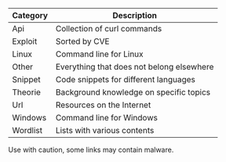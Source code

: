 | Category | Description |
| - | - |
| Api      | Collection of curl commands |
| Exploit  | Sorted by CVE |
| Linux    | Command line for Linux |
| Other    | Everything that does not belong elsewhere |
| Snippet  | Code snippets for different languages |
| Theorie  | Background knowledge on specific topics |
| Url      | Resources on the Internet |
| Windows  | Command line for Windows |
| Wordlist | Lists with various contents |

Use with caution, some links may contain malware.

